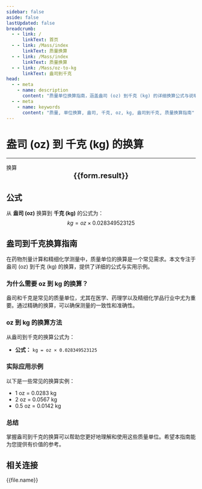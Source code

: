 ```yaml
---
sidebar: false
aside: false
lastUpdated: false
breadcrumb:
  - - link: /
      linkText: 首页
  - - link: /Mass/index
      linkText: 质量换算
  - - link: /Mass/index
      linkText: 质量换算
  - - link: /Mass/oz-to-kg
      linkText: 盎司到千克
head:
  - - meta
    - name: description
      content: "质量单位换算指南，涵盖盎司 (oz) 到千克 (kg) 的详细换算公式与说明。"
  - - meta
    - name: keywords
      content: "质量, 单位换算, 盎司, 千克, oz, kg, 盎司到千克, 质量换算指南"
---
```

# 盎司 (oz) 到 千克 (kg) 的换算
---
<script setup>
import { onMounted, reactive, inject, ref } from 'vue'
import { NButton, NForm, NFormItem, NInput, NInputNumber, NSelect, NCard, useMessage,NGrid ,NGi } from 'naive-ui'
import { defineClientComponent } from 'vitepress'
import { Mass } from '../../files';

const convert = inject('convert')

const form = reactive({
  number: null,
  result: '',
})

const convertHandler = () => {
  if (form.number !== null && !isNaN(form.number)) {
    const convertedValue = parseFloat(form.number) * 0.028349523125
    form.result = `${form.number}oz = ${convertedValue.toFixed(4)}kg`
  } else {
    form.result = '请输入有效的数值。'
  }
}
</script>

<n-form size="large" :model="form">
  <n-form-item label="盎司 (oz)">
    <n-input-number v-model:value="form.number" placeholder="输入盎司" style="width: 100%" />
  </n-form-item>
  <n-form-item>
    <n-button type="info" @click="convertHandler" block>换算</n-button>
  </n-form-item>
</n-form>

<n-card  embedded :bordered="false" hoverable>
  <div  style="text-align:center;font-size:20px;">
    <strong>{{form.result}}</strong>
  </div>
</n-card>

## 公式

从 **盎司 (oz)** 换算到 **千克 (kg)** 的公式为：
$$ kg = oz \times 0.028349523125 $$

## 盎司到千克换算指南

在药物剂量计算和精细化学测量中，质量单位的换算是一个常见需求。本文专注于盎司 (oz) 到千克 (kg) 的换算，提供了详细的公式与实用示例。

### 为什么需要 oz 到 kg 的换算？

盎司和千克是常见的质量单位，尤其在医学、药理学以及精细化学品行业中尤为重要。通过精确的换算，可以确保测量的一致性和准确性。

### oz 到 kg 的换算方法

从盎司到千克的换算公式为：

- **公式：** `kg = oz × 0.028349523125`

### 实际应用示例

以下是一些常见的换算实例：

- 1 oz = 0.0283 kg
- 2 oz = 0.0567 kg
- 0.5 oz = 0.0142 kg

### 总结

掌握盎司到千克的换算可以帮助您更好地理解和使用这些质量单位。希望本指南能为您提供有价值的参考。

## 相关连接
<n-grid x-gap="12" :cols="2">
  <n-gi v-for="(file, index) in Mass" :key="index">
    <n-button
      text
      tag="a"
      :href="file.path"
      type="info"
    >
      {{file.name}}
    </n-button>
  </n-gi>
</n-grid>
